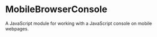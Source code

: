# MobileBrowserConsole
A JavaScript module for working with a JavaScript console on mobile webpages.
